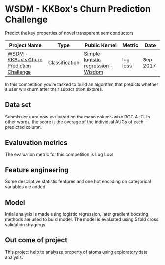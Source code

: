 # WSDM - KKBox's Churn Prediction Challenge
Predict the key properties of novel transparent semiconductors

| Project Name | Type  | Public Kernel | Metric |  Date |
| ------ | ------ | ------ | ------ | ------ |
|[WSDM - KKBox's Churn Prediction Challenge](https://www.kaggle.com/c/kkbox-churn-prediction-challenge)| Classification |[Simple logistic regression - Wisdom](https://www.kaggle.com/sudhirnl7/simple-logistic-regression-wisdom)| log loss | Sep 2017 |

In this competition you’re tasked to build an algorithm that predicts whether a user will churn after their subscription expires.

## Data set
Submissions are now evaluated on the mean column-wise ROC AUC. In other words, the score is the average of the individual AUCs of each predicted column.

## Evaluvation metrics
The evaluation metric for this competition is Log Loss

## Feature engineering
Some descriptive statistic features and one hot encoding on categorical variables are added.

## Model
Intial analysis is made using logistic regression, later gradient boosting methods are used to build model. The model is evaluated using 5 fold cross validation stragergy.

## Out come of project
This project help to analysze property of atoms using exploratory data analysis.
